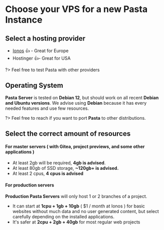 # Choose your VPS for a new Pasta Instance

## Select a hosting provider

- [Ionos](https://www.ionos.fr/serveurs/vps) 👍 - Great for Europe
- Hostinger 👍- Great for USA

?> Feel free to test Pasta with other providers


## Operating System

**Pasta Server** is tested on **Debian 12**, but should work on all recent **Debian and Ubuntu versions**.
We advise using **Debian** because it has every needed features and use few resources.

?> Feel free to reach if you want to port **Pasta** to other distributions.


## Select the correct amount of resources

#### For master servers ( with Gitea, project previews, and some other applications )
- At least 2gb will be required, **4gb is advised**.
- At least 80gb of SSD storage, **~120gb+ is advised.**
- At least 2 cpus, **4 cpus is advised**

#### For production servers

**Production Pasta Servers** will only host 1 or 2 branches of a project.
- It can start at **1cpu + 1gb + 10gb** ( $1 / month at Ionos ) for basic websites without much data and no user generated content, but select carefully depending on the installed applications.
- It's safer at **2cpu + 2gb + 40gb** for most regular web projects
